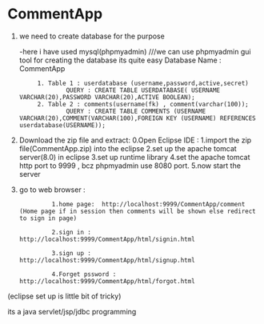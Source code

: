 # CommentApp
 
1. we need to create database for the purpose


	-here i have used mysql(phpmyadmin)            ///we can use phpmyadmin gui tool for creating the database its quite easy
	Database Name : CommentApp
		
			1. Table 1 : userdatabase (username,password,active,secret)
					QUERY : CREATE TABLE USERDATABASE( USERNAME VARCHAR(20),PASSWORD VARCHAR(20),ACTIVE BOOLEAN);
			2. Table 2 : comments(username(fk) , comment(varchar(100));
					QUERY : CREATE TABLE COMMENTS (USERNAME VARCHAR(20),COMMENT(VARCHAR(100),FOREIGN KEY (USERNAME) REFERENCES userdatabase(USERNAME));


2. Download the zip file and extract:
				0.Open Eclipse IDE :
				1.import the zip file(CommentApp.zip) into the eclipse
				2.set up the apache tomcat server(8.0) in eclipse
				3.set up runtime library
				4.set the apache tomcat http port to 9999 , bcz phpmyadmin use 8080 port.
				5.now start the server

3. go to web browser :
			
				1.home page:  http://localhost:9999/CommentApp/comment    (Home page if in session then comments will be shown else redirect to sign in page)

				2.sign in : http://localhost:9999/CommentApp/html/signin.html
				
				3.sign up : http://localhost:9999/CommentApp/html/signup.html

				4.Forget pssword : http://localhost:9999/CommentApp/html/forgot.html
				



(eclipse set up is little bit of tricky)

its a java servlet/jsp/jdbc programming
